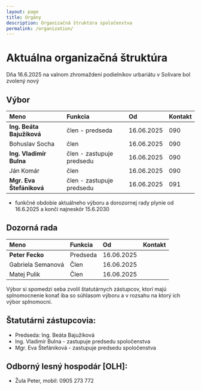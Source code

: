 ```yaml
---
layout: page
title: Orgány
description: Organizačná štruktúra spoločenstva
permalink: /organization/
---
```


# Aktuálna organizačná štruktúra
 Dňa 16.6.2025 na valnom zhromaždení podielníkov urbariátu v Solivare bol zvolený nový 

## Výbor

|Meno|Funkcia|Od|Kontakt|
|:-------------|:------------------|:------|:------|
| **Ing. Beáta Bajužíková**  | člen - predseda    | 16.06.2025 | 090 | 
| Bohuslav Socha             | člen   | 16.06.2025 | 090 |
| **Ing. Vladimír Bulna**    | člen  - zastupuje predsedu | 16.06.2025 | 090 |
| Ján Komár                  | člen               | 16.06.2025 | 090 | 
| **Mgr. Eva Štefániková**   | člen  - zastupuje predsedu             | 16.06.2025 | 091 | 

-  funkčné obdobie aktuálneho výboru a dorozornej rady plynie od 16.6.2025 a konči najneskôr 15.6.2030


## Dozorná rada

|Meno|Funkcia|Od|Kontakt|
|:------------- |:------------------|:------|:------|
| **Peter Fecko**       | Predseda         |  16.06.2025  |  |
| Gabriela Semanová | Člen             |  16.06.2025  |  |
| Matej Pulik       | Člen             |  16.06.2025  |	 |


Výbor si spomedzi seba zvolil štatutárnych zástupcov, ktorí majú splnomocnenie konať iba so súhlasom výboru a v rozsahu na ktorý ich výbor splnomocní.

## Štatutárni zástupcovia:
- Predseda: Ing. Beáta Bajužíková  
- Ing. Vladimír Bulna  - zastupuje predsedu spoločenstva
- Mgr. Eva Štefániková - zastupuje predsedu spoločenstva

 
## Odborný lesný hospodár [OLH]: 
- Žula Peter, mobil: 0905 273 772
